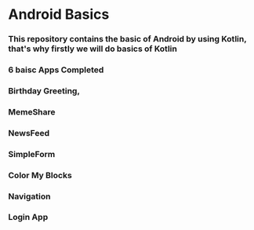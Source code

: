 # Android Basics

### This repository contains the basic of Android by using Kotlin, that's why firstly we will do basics of Kotlin

### 6 baisc Apps Completed

### Birthday Greeting, 
### MemeShare 
### NewsFeed 
### SimpleForm
### Color My Blocks
### Navigation
### Login App





